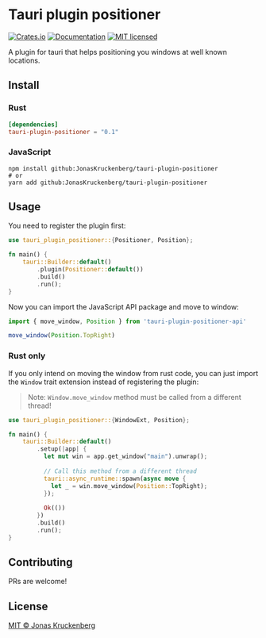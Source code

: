 # Tauri plugin positioner

[![Crates.io][crates-badge]][crates-url]
[![Documentation][docs-badge]][docs-url]
[![MIT licensed][mit-badge]][mit-url]

[crates-badge]: https://img.shields.io/crates/v/tauri-plugin-positioner.svg
[crates-url]: https://crates.io/crates/tauri-plugin-positioner
[docs-badge]: https://img.shields.io/docsrs/tauri-plugin-positioner.svg
[docs-url]: https://docs.rs/tauri-plugin-positioner
[mit-badge]: https://img.shields.io/badge/license-MIT-blue.svg
[mit-url]: LICENSE

A plugin for tauri that helps positioning you windows at well known locations.

## Install

### Rust

```toml
[dependencies]
tauri-plugin-positioner = "0.1"
```

### JavaScript

```
npm install github:JonasKruckenberg/tauri-plugin-positioner
# or
yarn add github:JonasKruckenberg/tauri-plugin-positioner
```

## Usage

You need to register the plugin first:

```rust
use tauri_plugin_positioner::{Positioner, Position};

fn main() {
    tauri::Builder::default()
        .plugin(Positioner::default())
        .build()
        .run();
}
```

Now you can import the JavaScript API package and move to window:

```javascript
import { move_window, Position } from 'tauri-plugin-positioner-api'

move_window(Position.TopRight)
```

### Rust only

If you only intend on moving the window from rust code, you can just import the `Window` trait extension instead of registering the plugin:

> Note: `Window.move_window` method must be called from a different thread!

```rust
use tauri_plugin_positioner::{WindowExt, Position};

fn main() {
    tauri::Builder::default()
        .setup(|app| {
          let mut win = app.get_window("main").unwrap();
      
          // Call this method from a different thread
          tauri::async_runtime::spawn(async move {
            let _ = win.move_window(Position::TopRight);
          });
          
          Ok(())
        })
        .build()
        .run();
}
```

## Contributing

PRs are welcome!

## License

[MIT © Jonas Kruckenberg](./LICENSE)

